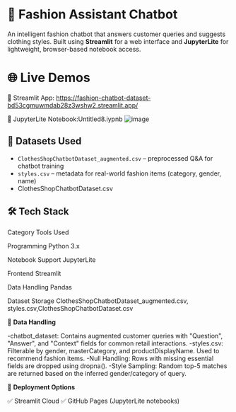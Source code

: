 # 👗 Fashion Assistant Chatbot

An intelligent fashion chatbot that answers customer queries and suggests clothing styles. Built using **Streamlit** for a web interface and **JupyterLite** for lightweight, browser-based notebook access.
# 🌐 Live Demos

🔷 Streamlit App: https://fashion-chatbot-dataset-bd53cgmuwmdab28z3wshw2.streamlit.app/

🔷 JupyterLite Notebook:Untitled8.iypnb
![image](https://github.com/user-attachments/assets/8ee4d023-7dbb-401f-aca8-4ebc6d17f795)
## 📁 Datasets Used

- `ClothesShopChatbotDataset_augmented.csv` – preprocessed Q&A for chatbot training
- `styles.csv` – metadata for real-world fashion items (category, gender, name)
- ClothesShopChatbotDataset.csv


## 🛠️ Tech Stack
Category                       Tools Used

Programming                    Python 3.x

Notebook Support               JupyterLite

Frontend                       Streamlit

Data Handling                  Pandas

Dataset Storage                ClothesShopChatbotDataset_augmented.csv, styles.csv,ClothesShopChatbotDataset.csv

📝 **Data Handling**

-chatbot_dataset: Contains augmented customer queries with "Question", "Answer", and "Context" fields for common retail interactions.
-styles.csv: Filterable by gender, masterCategory, and productDisplayName. Used to recommend fashion items.
-Null Handling: Rows with missing essential fields are dropped using dropna().
-Style Sampling: Random top-5 matches are returned based on the inferred gender/category of query.

🚚 **Deployment Options**

✅ Streamlit Cloud
✅ GitHub Pages (JupyterLite notebooks)

  
